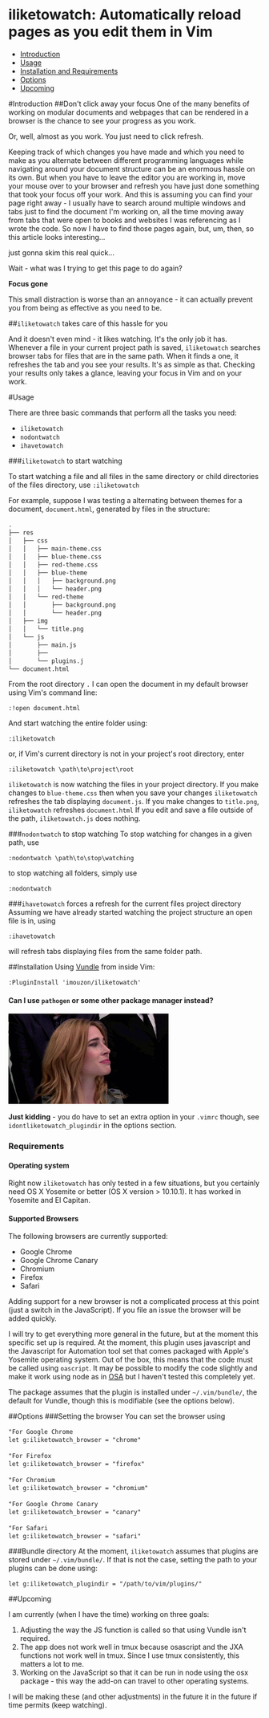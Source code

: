 iliketowatch: Automatically reload pages as you edit them in Vim
================================================================
- [Introduction](#introduction)
- [Usage](#usage)
- [Installation and Requirements](#installation)
- [Options](#options)
- [Upcoming](#upcoming)

#Introduction 
##Don't click away your focus
One of the many benefits of working on modular documents and webpages that can be rendered in a browser is the chance to see your progress as you work.

Or, well, almost as you work. You just need to click refresh. 

Keeping track of which changes you have made and which you need to make as you alternate between different programming languages while navigating around your document structure can be an enormous hassle on its own. 
But when you have to leave the editor you are working in, move your mouse over to your browser and refresh you have just done something that took your focus off your work.
And this is assuming you can find your page right away - I usually have to search around multiple windows and tabs just to find the document I'm working on, all the time moving away from tabs that were open to books and websites I was referencing as I wrote the code. 
So now I have to find those pages again, but, um, then, so this article looks interesting... 

just gonna skim this real quick...

Wait - what was I trying to get this page to do again?

**Focus gone**

This small distraction is worse than an annoyance - it can actually prevent you from being as effective as you need to be.

##`iliketowatch` takes care of this hassle for you

And it doesn't even mind - it likes watching. 
It's the only job it has. 
Whenever a file in your current project path is saved, `iliketowatch` searches browser tabs for files that are in the same path. 
When it finds a one, it refreshes the tab and you see your results. 
It's as simple as that.
Checking your results only takes a glance, leaving your focus in Vim and on your work.

#Usage

There are three basic commands that perform all the tasks you need:

-  `iliketowatch`
-  `nodontwatch`
-  `ihavetowatch`

###`iliketowatch` to start watching

To start watching a file and all files in the same directory or child directories of the files directory, use `:iliketowatch`

For example, suppose I was testing a alternating between themes for a document, `document.html`, generated by files in the structure:

```
.
├── res 
│   ├── css
│   │   ├── main-theme.css
│   │   ├── blue-theme.css
│   │   ├── red-theme.css
│   │   ├── blue-theme
│   │   │   ├── background.png
│   │   │   └── header.png
│   │   └── red-theme
│   │       ├── background.png
│   │       └── header.png
│   ├── img
│   │   └── title.png
│   └── js
│       ├── main.js
│       ├── 
│       └── plugins.j
└── document.html
```
From the root directory `.` I can open the document in my default browser using Vim's command line:
```vim
:!open document.html
```
And start watching the entire folder using:
```vim
:iliketowatch
```
or, if Vim's current directory is not in your project's root directory, enter
```vim
:iliketowatch \path\to\project\root
```
`iliketowatch` is now watching the files in your project directory. 
If you make changes to `blue-theme.css` then when you save your changes `iliketowatch` refreshes the
tab displaying `document.js`. If you make changes to `title.png`, `iliketowatch` refreshes `document.html`
If you edit and save a file outside of the path, `iliketowatch.js` does nothing.

###`nodontwatch` to stop watching
To stop watching for changes in a given path, use
```vim
:nodontwatch \path\to\stop\watching
```
to stop watching all folders, simply use
```vim
:nodontwatch
```

###`ihavetowatch` forces a refresh for the current files project directory
Assuming we have already started watching the project structure an open file is in, using
```vim
:ihavetowatch
```
will refresh tabs displaying files from the same folder path.

##Installation
Using [Vundle](https://github.com/gmarik/Vundle.vim) from inside Vim:
```vim
:PluginInstall 'imouzon/iliketowatch'
```

#### Can I use `pathogen` or some other package manager instead?

![no_and_the_game](https://raw.githubusercontent.com/imouzon/imouzon.github.io/master/figure/no_and_the_game.gif)

**Just kidding** - you do have to set an extra option in your `.vimrc` though, see `idontliketowatch_plugindir` in the options section.


### Requirements

#### Operating system
Right now `iliketowatch` has only tested in a few situations, but you certainly need OS X Yosemite or better (OS X version > 10.10.1).
It has worked in Yosemite and El Capitan.

#### Supported Browsers
The following browsers are currently supported:

-  Google Chrome
-  Google Chrome Canary
-  Chromium
-  Firefox
-  Safari

Adding support for a new browser is not a complicated process at this point (just a switch in the JavaScript). 
If you file an issue the browser will be added quickly.

I will try to get everything more general in the future, but at the moment this specific set up is required.
At the moment, this plugin uses javascript and the Javascript for Automation tool set that comes packaged with Apple's Yosemite operating system. 
Out of the box, this means that the code must be called using `oascript`. 
It may be possible to modify the code slightly and make it work using node as in [OSA](https://www.npmjs.com/package/osa) but I haven't tested this completely yet.

The package assumes that the plugin is installed under `~/.vim/bundle/`, the default for Vundle, though this is modifiable (see the options below).

##Options
###Setting the browser
You can set the browser using
```vim
"For Google Chrome
let g:iliketowatch_browser = "chrome"

"For Firefox
let g:iliketowatch_browser = "firefox"

"For Chromium
let g:iliketowatch_browser = "chromium"

"For Google Chrome Canary
let g:iliketowatch_browser = "canary"

"For Safari
let g:iliketowatch_browser = "safari"
```

###Bundle directory
At the moment, `iliketowatch` assumes that plugins are stored under `~/.vim/bundle/`.
If that is not the case, setting the path to your plugins can be done using:
```vim
let g:iliketowatch_plugindir = "/path/to/vim/plugins/"
```

##Upcoming

I am currently (when I have the time) working on three goals:

1.  Adjusting the way the JS function is called so that using Vundle isn't required.
2.  The app does not work well in tmux because osascript and the JXA functions not work well in tmux. Since I use tmux consistently, this matters a lot to me.
3.  Working on the JavaScript so that it can be run in node using the osx package - this way the add-on can travel to other operating systems.

I will be making these (and other adjustments) in the future it in the future if time permits (keep watching).

<!--
.
├── res 
│   ├── css
│   │   ├── main-theme.css
│   │   ├── blue-theme.css
│   │   ├── red-theme.css
│   │   ├── blue-theme
│   │   │   ├── background.png
│   │   │   └── header.png
│   │   └── blue-theme
│   │       ├── background.png
│   │       └── header.png
│   ├── img
│   │   ├── title.png
│   │   ├── favicon.ico
│   │   ├── tile-wide.png
│   │   ├── tile.png
│   │   ├── avatar.png
│   │   └── posts
│   │       ├── thoughts.png
│   │       └── ...
│   │       └── ...
│   │       └── ...
│   ├── js
│   │   ├── main.js
│   │   ├── plugins.js
│   │   └── vendor
│   │       ├── jquery.min.js
│   │       └── modernizr.min.js
│   └── R
│       ├── ui.R
│       └── server.R
├── doc
│   ├── editing.md
│   └── about.md
├── .editorconfig
├── .htaccess
├── 404.html
├── browserconfig.xml
├── crossdomain.xml
├── index.html
├── humans.txt
├── robots.txt
├── favicon.ico
├── tile-wide.png
└── tile.png
-->
